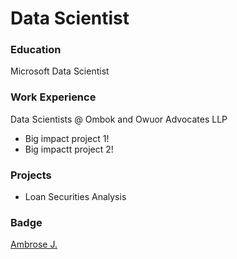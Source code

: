 # Data Scientist

### Education
Microsoft Data Scientist


### Work Experience
Data Scientists @ Ombok and Owuor Advocates LLP
- Big impact project 1!
- Big impactt project 2!

### Projects
- Loan Securities Analysis

### Badge
<div class="badge-base LI-profile-badge" data-locale="en_US" data-size="medium" data-theme="dark" data-type="VERTICAL" data-vanity="ambrose-jacob" data-version="v1"><a class="badge-base__link LI-simple-link" href="https://ke.linkedin.com/in/ambrose-jacob?trk=profile-badge">Ambrose J.</a></div>

  
